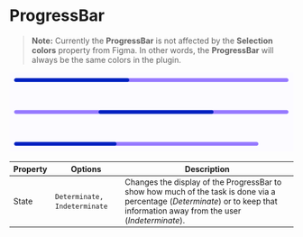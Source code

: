 # ProgressBar

> **Note:** Currently the **ProgressBar** is not affected by the **Selection colors** property from Figma. In other words, the **ProgressBar** will always be the same colors in the plugin.

![progressbar](.\images\progressbar.png)

| Property | Options                      | Description                                                  |
| -------- | ---------------------------- | ------------------------------------------------------------ |
| State    | `Determinate, Indeterminate` | Changes the display of the ProgressBar to show how much of the task is done via a percentage (*Determinate*) or to keep that information away from the user (*Indeterminate*). |

